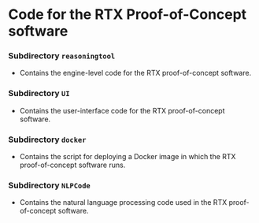 # Code for the RTX Proof-of-Concept software

### Subdirectory `reasoningtool`

- Contains the engine-level code for the RTX proof-of-concept software.

### Subdirectory `UI`

- Contains the user-interface code for the RTX proof-of-concept software.

### Subdirectory `docker`

- Contains the script for deploying a Docker image in which the RTX proof-of-concept software runs.

### Subdirectory `NLPCode`

- Contains the natural language processing code used in the RTX proof-of-concept software.
